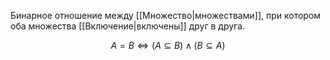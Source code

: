 Бинарное отношение между [[Множество|множествами]], при котором оба множества [[Включение|включены]] друг в друга.

$$
A = B \Leftrightarrow (A \subseteq B) \land (B \subseteq A)
$$
